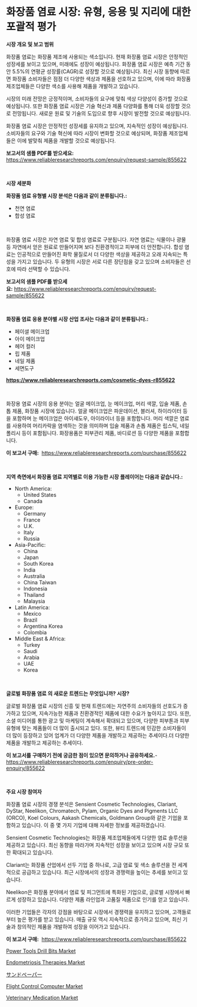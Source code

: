 <p><h1>화장품 염료 시장: 유형, 응용 및 지리에 대한 포괄적 평가</h1></p><p><strong>시장 개요 및 보고 범위</strong></p>
<p><p>화장품 염료는 화장품 제조에 사용되는 색소입니다. 현재 화장품 염료 시장은 안정적인 성장세를 보이고 있으며, 미래에도 성장이 예상됩니다. 화장품 염료 시장은 예측 기간 동안 5.5%의 연평균 성장률(CAGR)로 성장할 것으로 예상됩니다. 최신 시장 동향에 따르면 화장품 소비자들은 점점 더 다양한 색상과 제품을 선호하고 있으며, 이에 따라 화장품 제조업체들은 다양한 색소를 사용해 제품을 개발하고 있습니다.</p><p>시장의 미래 전망은 긍정적이며, 소비자들의 요구에 맞춰 색상 다양성이 증가할 것으로 예상됩니다. 또한 화장품 염료 시장은 기술 혁신과 제품 다양화를 통해 더욱 성장할 것으로 전망됩니다. 새로운 원료 및 기술의 도입으로 향후 시장이 발전할 것으로 예상됩니다.</p><p>화장품 염료 시장은 안정적인 성장세를 유지하고 있으며, 지속적인 성장이 예상됩니다. 소비자들의 요구와 기술 혁신에 따라 시장이 변화할 것으로 예상되며, 화장품 제조업체들은 이에 발맞춰 제품을 개발할 것으로 예상됩니다.</p></p>
<p><strong>보고서의 샘플 PDF를 받으세요:</strong> <a href="https://www.reliableresearchreports.com/enquiry/request-sample/855622">https://www.reliableresearchreports.com/enquiry/request-sample/855622</a></p>
<p>&nbsp;</p>
<p><strong>시장 세분화</strong></p>
<p><strong>화장품 염료 유형별 시장 분석은 다음과 같이 분류됩니다.:</strong></p>
<p><ul><li>천연 염료</li><li>합성 염료</li></ul></p>
<p>&nbsp;</p>
<p><p>화장품 염료 시장은 자연 염료 및 합성 염료로 구분됩니다. 자연 염료는 식물이나 광물 등 자연에서 얻은 원료로 만들어지며 보다 친환경적이고 피부에 더 안전합니다. 합성 염료는 인공적으로 만들어진 화학 물질로서 더 다양한 색상을 제공하고 오래 지속되는 특성을 가지고 있습니다. 두 유형의 시장은 서로 다른 장단점을 갖고 있으며 소비자들은 선호에 따라 선택할 수 있습니다.</p></p>
<p><strong>보고서의 샘플 PDF를 받으세요:</strong>&nbsp;<a href="https://www.reliableresearchreports.com/enquiry/request-sample/855622">https://www.reliableresearchreports.com/enquiry/request-sample/855622</a></p>
<p>&nbsp;</p>
<p><strong> 화장품 염료 응용 분야별 시장 산업 조사는 다음과 같이 분류됩니다.:</strong></p>
<p><ul><li>페이셜 메이크업</li><li>아이 메이크업</li><li>헤어 컬러</li><li>립 제품</li><li>네일 제품</li><li>세면도구</li></ul></p>
<p><strong><a href="https://www.reliableresearchreports.com/cosmetic-dyes-r855622">https://www.reliableresearchreports.com/cosmetic-dyes-r855622</a></strong></p>
<p>&nbsp;</p>
<p><p>화장용 염료 시장의 응용 분야는 얼굴 메이크업, 눈 메이크업, 머리 색깔, 입술 제품, 손톱 제품, 화장품 시장에 있습니다. 얼굴 메이크업은 파운데이션, 블러셔, 하이라이터 등을 포함하며 눈 메이크업은 아이섀도우, 아이라이너 등을 포함합니다. 머리 색깔은 염료를 사용하여 머리카락을 염색하는 것을 의미하며 입술 제품과 손톱 제품은 립스틱, 네일 폴리시 등이 포함됩니다. 화장용품은 피부관리 제품, 바디로션 등 다양한 제품을 포함합니다.</p></p>
<p><strong>이 보고서 구매:</strong>&nbsp; <a href="https://www.reliableresearchreports.com/purchase/855622">https://www.reliableresearchreports.com/purchase/855622</a></p>
<p>&nbsp;</p>
<p><strong>지역 측면에서 화장품 염료 지역별로 이용 가능한 시장 플레이어는 다음과 같습니다.:</strong></p>
<p><ul>
    <li>
        North America:
        <ul>
            <li>United States</li>
            <li>Canada</li>
        </ul>
    </li>
    <li>
        Europe:
        <ul>
            <li>Germany</li>
            <li>France</li>
            <li>U.K.</li>
            <li>Italy</li>
            <li>Russia</li>
        </ul>
    </li>
    <li>
        Asia-Pacific:
        <ul>
            <li>China</li>
            <li>Japan</li>
            <li>South Korea</li>
            <li>India</li>
            <li>Australia</li>
            <li>China Taiwan</li>
            <li>Indonesia</li>
            <li>Thailand</li>
            <li>Malaysia</li>
        </ul>
    </li>
    <li>
        Latin America:
        <ul>
            <li>Mexico</li>
            <li>Brazil</li>
            <li>Argentina Korea</li>
            <li>Colombia</li>
        </ul>
    </li>
    <li>
        Middle East & Africa:
        <ul>
            <li>Turkey</li>
            <li>Saudi</li>
            <li>Arabia</li>
            <li>UAE</li>
            <li>Korea</li>
        </ul>
    </li>
    </ul></p>
<p>&nbsp;</p>
<p><strong>글로벌 화장품 염료 의 새로운 트렌드는 무엇입니까? 시장?</strong></p>
<p><p>글로벌 화장품 염료 시장의 신흥 및 현재 트렌드에는 자연주의 소비자들의 선호도가 증가하고 있으며, 지속가능한 제품과 친환경적인 제품에 대한 수요가 높아지고 있다. 또한, 소셜 미디어를 통한 광고 및 마케팅이 계속해서 확대되고 있으며, 다양한 피부톤과 피부 유형에 맞는 제품들이 더 많이 출시되고 있다. 또한, 뷰티 트렌드에 민감한 소비자들이 더 많이 등장하고 있어 업계가 더 다양한 제품을 개발하고 제공하는 추세이다.더 다양한 제품을 개발하고 제공하는 추세이다.</p></p>
<p><strong>이 보고서를 구매하기 전에 궁금한 점이 있으면 문의하거나 공유하세요.</strong>- <a href="https://www.reliableresearchreports.com/enquiry/pre-order-enquiry/855622">https://www.reliableresearchreports.com/enquiry/pre-order-enquiry/855622</a></p>
<p>&nbsp;</p>
<p><strong>주요 시장 참여자</strong></p>
<p><p>화장품 염료 시장의 경쟁 분석은 Sensient Cosmetic Technologies, Clariant, DyStar, Neelikon, Chromatech, Pylam, Organic Dyes and Pigments LLC (ORCO), Koel Colours, Aakash Chemicals, Goldmann Group와 같은 기업을 포함하고 있습니다. 이 중 몇 가지 기업에 대해 자세한 정보를 제공하겠습니다.</p><p>Sensient Cosmetic Technologies는 화장품 제조업체들에게 다양한 염료 솔루션을 제공하고 있습니다. 최신 동향을 따라가며 지속적인 성장을 보이고 있으며 시장 규모 또한 확대되고 있습니다.</p><p>Clariant는 화장품 산업에서 선두 기업 중 하나로, 고급 염료 및 색소 솔루션을 전 세계적으로 공급하고 있습니다. 최근 시장에서의 성장과 경쟁력을 높이는 추세를 보이고 있습니다.</p><p>Neelikon은 화장품 분야에서 염료 및 피그먼트에 특화된 기업으로, 글로벌 시장에서 빠르게 성장하고 있습니다. 다양한 제품 라인업과 고품질 제품으로 인기를 얻고 있습니다.</p><p>이러한 기업들은 각자의 강점을 바탕으로 시장에서 경쟁력을 유지하고 있으며, 고객들로부터 높은 평가를 받고 있습니다. 매출 규모 역시 지속적으로 증가하고 있으며, 최신 기술과 창의적인 제품을 개발하여 성장을 이어가고 있습니다.</p></p>
<p><strong>이 보고서 구매:</strong>&nbsp;&nbsp;<a href="https://www.reliableresearchreports.com/purchase/855622">https://www.reliableresearchreports.com/purchase/855622</a></p>
<p><p><a href="https://view.publitas.com/reportprime-1/power-tools-drill-bits-market-growth-market-trends-covid-19-impact-and-forecasts-for-period-from-2024-2031/">Power Tools Drill Bits Market</a></p><p><a href="https://issuu.com/reportprime-2/docs/endometriosis-therapies-market-size-2030.pptx">Endometriosis Therapies Market</a></p><p><a href="https://medium.com/@leonardgreene1/%E3%82%B5%E3%83%B3%E3%83%89%E3%83%9A%E3%83%BC%E3%83%91%E3%83%BC%E5%B8%82%E5%A0%B4-2031%E5%B9%B4%E3%81%BE%E3%81%A7%E3%81%AE%E6%88%90%E5%8A%9F%E3%81%99%E3%82%8B%E3%83%93%E3%82%B8%E3%83%8D%E3%82%B9%E6%88%A6%E7%95%A5%E3%81%AE%E9%8D%B5-8f7e070fdb18">サンドペーパー</a></p><p><a href="https://github.com/eeaveuhhh/Market-Research-Report-List-2/blob/main/flight-control-computer-market.md">Flight Control Computer Market</a></p><p><a href="https://issuu.com/reportprime-2/docs/veterinary-medication-market-size-2030.pptx">Veterinary Medication Market</a></p></p>